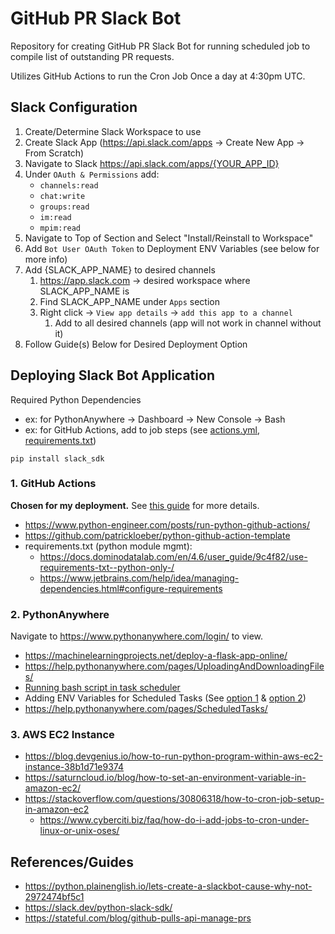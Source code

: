 # GitHub PR Slack Bot

Repository for creating GitHub PR Slack Bot for running scheduled job to compile list of outstanding PR requests.

Utilizes GitHub Actions to run the Cron Job Once a day at 4:30pm UTC.

## Slack Configuration
1. Create/Determine Slack Workspace to use
2. Create Slack App (https://api.slack.com/apps -> Create New App -> From Scratch)
3. Navigate to Slack https://api.slack.com/apps/{YOUR_APP_ID}
4. Under `OAuth & Permissions` add:
    - `channels:read`
    - `chat:write`
    - `groups:read`
    - `im:read`
    - `mpim:read`
5. Navigate to Top of Section and Select "Install/Reinstall to Workspace"
6. Add `Bot User OAuth Token` to Deployment ENV Variables (see below for more info)
7. Add {SLACK_APP_NAME} to desired channels
   1. https://app.slack.com -> desired workspace where SLACK_APP_NAME is
   2. Find SLACK_APP_NAME under `Apps` section
   3. Right click -> `View app details` -> `add this app to a channel`
      1. Add to all desired channels (app will not work in channel without it)
8. Follow Guide(s) Below for Desired Deployment Option

## Deploying Slack Bot Application

Required Python Dependencies 
- ex: for PythonAnywhere -> Dashboard -> New Console -> Bash
- ex: for GitHub Actions, add to job steps (see [actions.yml](actions.yml), [requirements.txt](requirements.txt))
```
pip install slack_sdk
```

### 1. GitHub Actions

**Chosen for my deployment.** See [this guide](https://www.python-engineer.com/posts/run-python-github-actions/) for more details.

- https://www.python-engineer.com/posts/run-python-github-actions/
- https://github.com/patrickloeber/python-github-action-template
- requirements.txt (python module mgmt): 
  - https://docs.dominodatalab.com/en/4.6/user_guide/9c4f82/use-requirements-txt--python-only-/
  - https://www.jetbrains.com/help/idea/managing-dependencies.html#configure-requirements

### 2. PythonAnywhere

Navigate to https://www.pythonanywhere.com/login/ to view.

- https://machinelearningprojects.net/deploy-a-flask-app-online/
- https://help.pythonanywhere.com/pages/UploadingAndDownloadingFiles/
- [Running bash script in task scheduler](https://www.pythonanywhere.com/forums/topic/12398/)
- Adding ENV Variables for Scheduled Tasks (See [option 1](https://www.pythonanywhere.com/forums/topic/1113/) & [option 2](https://www.pythonanywhere.com/forums/topic/8892/))
- https://help.pythonanywhere.com/pages/ScheduledTasks/

### 3. AWS EC2 Instance
- https://blog.devgenius.io/how-to-run-python-program-within-aws-ec2-instance-38b1d71e9374
- https://saturncloud.io/blog/how-to-set-an-environment-variable-in-amazon-ec2/
- https://stackoverflow.com/questions/30806318/how-to-cron-job-setup-in-amazon-ec2
  - https://www.cyberciti.biz/faq/how-do-i-add-jobs-to-cron-under-linux-or-unix-oses/

## References/Guides
- https://python.plainenglish.io/lets-create-a-slackbot-cause-why-not-2972474bf5c1
- https://slack.dev/python-slack-sdk/
- https://stateful.com/blog/github-pulls-api-manage-prs


